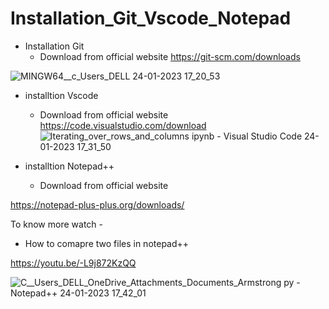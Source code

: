 # Installation_Git_Vscode_Notepad

* Installation Git 
  * Download from official website
https://git-scm.com/downloads

![MINGW64__c_Users_DELL 24-01-2023 17_20_53](https://user-images.githubusercontent.com/95357888/214286273-868f0a0e-c6a5-4c0d-8369-1a84546344a3.png)

* installtion Vscode

  * Download from official website 
  https://code.visualstudio.com/download
![Iterating_over_rows_and_columns ipynb - Visual Studio Code 24-01-2023 17_31_50](https://user-images.githubusercontent.com/95357888/214286677-67b9b456-2e6f-4fbb-8378-788599f50558.png)

* installtion Notepad++

   * Download from official website 
  
https://notepad-plus-plus.org/downloads/

To know more watch -

* How to comapre two files in notepad++ 

https://youtu.be/-L9j872KzQQ

![C__Users_DELL_OneDrive_Attachments_Documents_Armstrong py - Notepad++ 24-01-2023 17_42_01](https://user-images.githubusercontent.com/95357888/214288640-e3e1d3ae-4099-499c-a76c-daa17f7ccb50.png)


